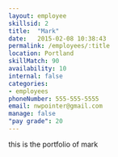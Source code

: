 ```yaml
---
layout: employee
skillsid: 2
title:  "Mark"
date:   2015-02-08 10:38:43
permalink: /employees/:title
location: Portland
skillMatch: 90
availability: 10
internal: false
categories: 
- employees
phoneNumber: 555-555-5555
email: nwpointer@gmail.com
manage: false
"pay grade": 20
---
```


this is the portfolio of mark